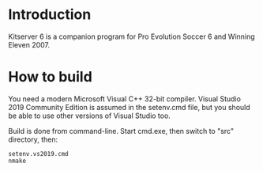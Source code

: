 # Introduction

Kitserver 6 is a companion program for Pro Evolution Soccer 6 and Winning Eleven 2007.

# How to build

You need a modern Microsoft Visual C++ 32-bit compiler.
Visual Studio 2019 Community Edition is assumed in the setenv.cmd file, but you
should be able to use other versions of Visual Studio too.

Build is done from command-line.
Start cmd.exe, then switch to "src" directory, then:

    setenv.vs2019.cmd
    nmake


